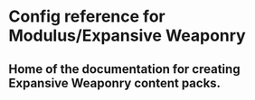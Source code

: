 # Config reference for Modulus/Expansive Weaponry
## Home of the documentation for creating Expansive Weaponry content packs.